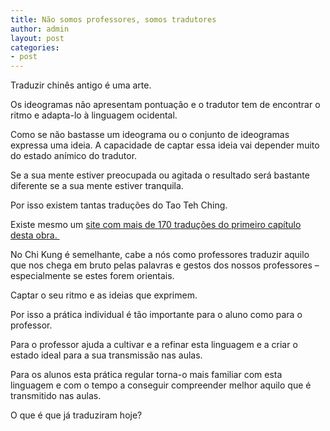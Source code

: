 ```yaml
---
title: Não somos professores, somos tradutores
author: admin
layout: post
categories:
- post
---
```

Traduzir chinês antigo é uma arte.

Os ideogramas não apresentam pontuação e o tradutor tem de encontrar o ritmo e adapta-lo à linguagem ocidental.

Como se não bastasse um ideograma ou o conjunto de ideogramas expressa uma ideia. A capacidade de captar essa ideia vai depender muito do estado anímico do tradutor.

Se a sua mente estiver preocupada ou agitada o resultado será bastante diferente se a sua mente estiver tranquila.

Por isso existem tantas traduções do Tao Teh Ching.

Existe mesmo um <a href=" http://www.bopsecrets.org/gateway/passages/tao-te-ching.htm" target="_blank">site com mais de 170 traduções do primeiro capítulo desta obra. </a>

No Chi Kung é semelhante, cabe a nós como professores traduzir aquilo que nos chega em bruto pelas palavras e gestos dos nossos professores &#8211; especialmente se estes forem orientais.

Captar o seu ritmo e as ideias que exprimem.

Por isso a prática individual é tão importante para o aluno como para o professor.

Para o professor ajuda a cultivar e a refinar esta linguagem e a criar o estado ideal para a sua transmissão nas aulas.

Para os alunos esta prática regular torna-o mais familiar com esta linguagem e com o tempo a conseguir compreender melhor aquilo que é transmitido nas aulas.

O que é que já traduziram hoje?
